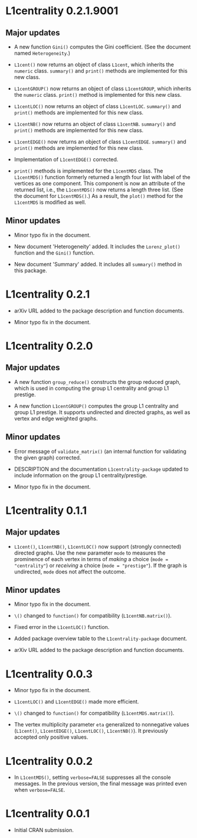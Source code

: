# L1centrality 0.2.1.9001

## Major updates

* A new function `Gini()` computes the Gini coefficient. (See the document named `Heterogeneity`.)

* `L1cent()` now returns an object of class `L1cent`, which inherits the `numeric` class. `summary()` and `print()` methods are implemented for this new class.

* `L1centGROUP()` now returns an object of class `L1centGROUP`, which inherits the `numeric` class. `print()` method is implemented for this new class.

* `L1centLOC()` now returns an object of class `L1centLOC`. `summary()` and `print()` methods are implemented for this new class.

* `L1centNB()` now returns an object of class `L1centNB`. `summary()` and `print()` methods are implemented for this new class.

* `L1centEDGE()` now returns an object of class `L1centEDGE`. `summary()` and `print()` methods are implemented for this new class.

* Implementation of `L1centEDGE()` corrected.

* `print()` methods is implemented for the `L1centMDS` class. The `L1centMDS()` function formerly returned a length four list with label of the vertices as one component. This component is now an attribute of the returned list, i.e., the `L1centMDS()` now returns a length three list. (See the document for `L1centMDS()`.) As a result, the `plot()` method for the `L1centMDS` is modified as well.

## Minor updates

* Minor typo fix in the document.

* New document 'Heterogeneity' added. It includes the `Lorenz_plot()` function and the `Gini()` function.

* New document 'Summary' added. It includes all `summary()` method in this package. 

# L1centrality 0.2.1

* arXiv URL added to the package description and function documents.

* Minor typo fix in the document.

# L1centrality 0.2.0

## Major updates

* A new function `group_reduce()` constructs the group reduced graph, which is used in computing the group L1 centrality and group L1 prestige.

* A new function `L1centGROUP()` computes the group L1 centrality and group L1 prestige.  It supports undirected and directed graphs, as well as vertex and edge weighted graphs.

## Minor updates

* Error message of `validate_matrix()` (an internal function for validating the given graph) corrected.

* DESCRIPTION and the documentation `L1centrality-package` updated to include information on the group L1 centrality/prestige.

* Minor typo fix in the document.

# L1centrality 0.1.1

## Major updates

* `L1cent()`, `L1centNB()`, `L1centLOC()` now support (strongly connected) directed graphs. Use the new parameter `mode` to measures the prominence of each vertex in terms of *making* a choice (`mode = "centrality"`) or *receiving* a choice (`mode = "prestige"`). If the graph is undirected, `mode` does not affect the outcome. 

## Minor updates

* Minor typo fix in the document.

* `\()` changed to `function()` for compatibility (`L1centNB.matrix()`).

* Fixed error in the `L1centLOC()` function.

* Added package overview table to the `L1centrality-package` document.

* arXiv URL added to the package description and function documents.

# L1centrality 0.0.3

* Minor typo fix in the document.

* `L1centLOC()` and `L1centEDGE()` made more efficient.

* `\()` changed to `function()` for compatibility (`L1centMDS.matrix()`).

* The vertex multiplicity parameter `eta` generalized to nonnegative values (`L1cent()`, `L1centEDGE()`, `L1centLOC()`, `L1centNB()`). It previously accepted only positive values.

# L1centrality 0.0.2

* In `L1centMDS()`, setting `verbose=FALSE` suppresses all the console messages. In the previous version, the final message was printed even when `verbose=FALSE`.

# L1centrality 0.0.1

* Initial CRAN submission.

